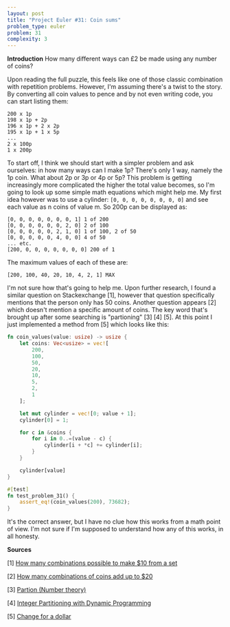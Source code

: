 ```yaml
---
layout: post
title: "Project Euler #31: Coin sums"
problem_type: euler
problem: 31
complexity: 3
---
```

**Introduction**
How many different ways can £2 be made using any number of coins?

Upon reading the full puzzle, this feels like one of those classic combination with repetition problems. However, I'm assuming there's a twist to the story. By converting all coin values to pence and by not even writing code, you can start listing them:

```
200 x 1p
198 x 1p + 2p
196 x 1p + 2 x 2p
195 x 1p + 1 x 5p
...
2 x 100p
1 x 200p
```

To start off, I think we should start with a simpler problem and ask ourselves: in how many ways can I make 1p? There's only 1 way, namely the 1p coin. What about 2p or 3p or 4p or 5p? This problem is getting increasingly more complicated the higher the total value becomes, so I'm going to look up some simple math equations which might help me. My first idea however was to use a cylinder: `[0, 0, 0, 0, 0, 0, 0, 0]` and see each value as n coins of value m. So 200p can be displayed as:

```
[0, 0, 0, 0, 0, 0, 0, 1] 1 of 200
[0, 0, 0, 0, 0, 0, 2, 0] 2 of 100
[0, 0, 0, 0, 0, 2, 1, 0] 1 of 100, 2 of 50
[0, 0, 0, 0, 0, 4, 0, 0] 4 of 50
... etc.
[200, 0, 0, 0, 0, 0, 0, 0] 200 of 1
```

The maximum values of each of these are:

```
[200, 100, 40, 20, 10, 4, 2, 1] MAX
```

I'm not sure how that's going to help me. Upon further research, I found a similar question on Stackexchange [1], however that question specifically mentions that the person only has 50 coins. Another question appears [2] which doesn't mention a specific amount of coins. The key word that's brought up after some searching is "partioning" [3] [4] [5]. At this point I just implemented a method from [5] which looks like this:

```rust
fn coin_values(value: usize) -> usize {
    let coins: Vec<usize> = vec![
        200,
        100,
        50,
        20,
        10,
        5,
        2,
        1
    ];

    let mut cylinder = vec![0; value + 1];
    cylinder[0] = 1;

    for c in &coins {
        for i in 0..=(value - c) {
            cylinder[i + *c] += cylinder[i];
        }
    }

    cylinder[value]
}

#[test]
fn test_problem_31() {
    assert_eq!(coin_values(200), 73682);
}
```

It's the correct answer, but I have no clue how this works from a math point of view. I'm not sure if I'm supposed to understand how any of this works, in all honesty.

**Sources**

\[1\] [How many combinations possible to make $10 from a set](https://math.stackexchange.com/questions/3774377/how-many-combinations-possible-to-make-10-from-a-set-amount-of-coins)

\[2\] [How many combinations of coins add up to $20](https://math.stackexchange.com/questions/3606321/how-many-combination-of-coins-add-up-to-20)

\[3\] [Partion (Number theory)](https://en.wikipedia.org/wiki/Partition_%28number_theory%29)

\[4\] [Integer Partitioning with Dynamic Programming](https://www.youtube.com/watch?v=3hc-Urx4S8g)

\[5\] [Change for a dollar](https://math.stackexchange.com/questions/176363/keep-getting-generating-function-wrong-making-change-for-a-dollar/176397#176397)